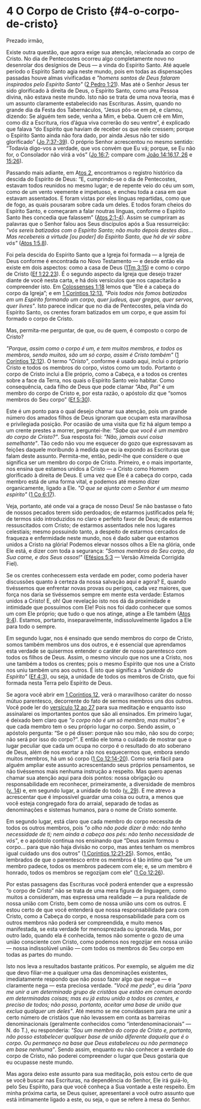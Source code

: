 # 4 O Corpo de Cristo {#4-o-corpo-de-cristo}

Prezado irmão,

Existe outra questão, que agora exige sua atenção, relacionada ao corpo de Cristo. No dia de Pentecostes ocorreu algo completamente novo no desenrolar dos desígnios de Deus — a vinda do Espírito Santo. Até aquele período o Espírito Santo agia neste mundo, pois em todas as dispensações passadas houve almas vivificadas e _&quot;homens santos de Deus falaram inspirados pelo Espírito Santo&quot;_ ([2 Pedro 1:21](http://bibliaonline.com.br/acf/2pe/1/21)). Mas até o Senhor Jesus ter sido glorificado à direita de Deus, o Espírito Santo, como uma Pessoa divina, não estava neste mundo. Isto não se trata de uma nova teoria, mas é um assunto claramente estabelecido nas Escrituras. Assim, quando no grande dia da Festa dos Tabernáculos, “Jesus pôs-se em pé, e clamou, dizendo: Se alguém tem sede, venha a Mim, e beba. Quem crê em Mim, como diz a Escritura, rios d’água viva correrão do seu ventre”, é explicado que falava “do Espírito que haviam de receber os que nele cressem; porque o Espírito Santo ainda não fora dado, por ainda Jesus não ter sido glorificado” ([Jo 7:37-39](http://bibliaonline.com.br/acf/jo/7/37-39)). O próprio Senhor acrescentou no mesmo sentido: “Todavia digo-vos a verdade, que vos convém que Eu vá; porque, se Eu não for, o Consolador não virá a vós” ([Jo 16:7](http://bibliaonline.com.br/acf/jo/16/7); compare com [João 14:16,17, 26](http://bibliaonline.com.br/acf/jo/14/16,17,26) e [15:26](http://bibliaonline.com.br/acf/jo/15/26)).

Passando mais adiante, em A[tos 2](http://bibliaonline.com.br/acf/atos/2), encontramos o registro histórico da descida do Espírito de Deus: “E, cumprindo-se o dia de Pentecostes, estavam todos reunidos no mesmo lugar; e de repente veio do céu um som, como de um vento veemente e impetuoso, e encheu toda a casa em que estavam assentados. E foram vistas por eles línguas repartidas, como que de fogo, as quais pousaram sobre cada um deles. E todos foram cheios do Espírito Santo, e começaram a falar noutras línguas, conforme o Espírito Santo lhes concedia que falassem” ([Atos 2:1-4](http://bibliaonline.com.br/acf/atos/2/1-4)). Assim se cumpriram as palavras que o Senhor falou aos Seus discípulos após a Sua ressurreição: _&quot;vós sereis batizados com o Espírito Santo; não muito depois destes dias... Mas recebereis a virtude [ou poder] do Espírito Santo, que há de vir sobre vós&quot;_ ([Atos 1:5,8](http://bibliaonline.com.br/acf/atos/1/5,8)).

Foi pela descida do Espírito Santo que a Igreja foi formada — a Igreja de Deus conforme é encontrada no Novo Testamento — e desde então ela existe em dois aspectos: como a casa de Deus ([1Tm 3:15](http://bibliaonline.com.br/acf/1tm/3/15)) e como o corpo de Cristo ([Ef 1:22,23](http://bibliaonline.com.br/acf/ef/1/22,23)). É o segundo aspecto da Igreja que desejo trazer diante de você nesta carta, e há dois versículos que nos capacitarão a compreender isto. Em [Colossenses 1:18](http://bibliaonline.com.br/acf/cl/1/18) lemos que “Ele é a cabeça do corpo da Igreja”; e em [1 Coríntios 12:13](http://bibliaonline.com.br/acf/1co/12/13), _&quot;Pois todos nós fomos batizados em um Espírito formando um corpo, quer judeus, quer gregos, quer servos, quer livres&quot;_. Isto parece indicar que no dia de Pentecostes, pela vinda do Espírito Santo, os crentes foram batizados em um corpo, e que assim foi formado o corpo de Cristo.

Mas, permita-me perguntar, de que, ou de quem, é composto o corpo de Cristo?

_&quot;Porque, assim como o corpo é um, e tem muitos membros, e todos os membros, sendo muitos, são um só corpo, assim é Cristo também&quot;_ ([1 Coríntios 12:12](http://bibliaonline.com.br/acf/1co/12/12)). O termo _&quot;Cristo&quot;_, conforme é usado aqui, inclui o próprio Cristo e todos os membros do corpo, vistos como um todo. Portanto o corpo de Cristo inclui a Ele próprio, como a Cabeça, e a todos os crentes sobre a face da Terra, nos quais o Espírito Santo veio habitar. Como consequência, cada filho de Deus que pode clamar _&quot;Aba, Pai&quot;_ é um membro do corpo de Cristo e, por esta razão, o apóstolo diz que “somos membros do Seu corpo” ([Ef 5:30](http://bibliaonline.com.br/acf/ef/5/30)).

Este é um ponto para o qual desejo chamar sua atenção, pois um grande número dos amados filhos de Deus ignoram que ocupam esta maravilhosa e privilegiada posição. Por ocasião de uma visita que fiz há algum tempo a um crente prestes a morrer, perguntei-lhe: _&quot;Sabe que você é um membro do corpo de Cristo?&quot;_. Sua resposta foi: _&quot;Não, jamais ouvi coisa semelhante&quot;_. Tão cedo não vou me esquecer do gozo que expressavam as feições daquele moribundo à medida que eu ia expondo as Escrituras que falam deste assunto. Permita-me, então, pedir-lhe que considere o que significa ser um membro do corpo de Cristo. Primeiro, e o mais importante, nos ensina que estamos unidos a Cristo — a Cristo como Homem glorificado à direita de Deus. E uma vez que Ele é a cabeça do corpo, cada membro está de uma forma vital, e podemos até mesmo dizer organicamente, ligado a Ele. _&quot;O que se ajunta com o Senhor é um mesmo espírito&quot;_ ([1 Co 6:17](http://bibliaonline.com.br/acf/1co/6/17)).

Veja, portanto, até onde vai a graça de nosso Deus! Se não bastasse o fato de nossos pecados terem sido perdoados; de estarmos justificados pela fé; de termos sido introduzidos no claro e perfeito favor de Deus; de estarmos ressuscitados com Cristo; de estarmos assentados nele nos lugares celestiais; mesmo possuindo tanto, a despeito de estarmos cercados de fraqueza e enfermidade neste mundo, nos é dado saber que estamos unidos a Cristo na glória! Podemos elevar nossos olhos a Ele na glória, onde Ele está, e dizer com toda a segurança: _&quot;Somos membros do Seu corpo, da Sua carne, e dos Seus ossos!&quot;_ ([Efésios 5:3](http://bibliaonline.com.br/acf/ef/5/3) — Versão Almeida Corrigida Fiel).

Se os crentes conhecessem esta verdade em poder, como poderia haver discussões quanto à certeza da nossa salvação aqui e agora? E, quando tivéssemos que enfrentar novas provas ou perigos, cada vez maiores, que força nos daria se tivéssemos sempre em mente esta verdade: Estamos unidos a Cristo! E, oh! Que revelação isto nos dá da proximidade e intimidade que possuímos com Ele! Pois nos foi dado conhecer que somos um com Ele próprio; que tudo o que nos atinge, atinge a Ele também ([Atos 9:4](http://bibliaonline.com.br/acf/atos/9/4)). Estamos, portanto, inseparavelmente, indissoluvelmente ligados a Ele para todo o sempre.

Em segundo lugar, nos é ensinado que sendo membros do corpo de Cristo, somos também membros uns dos outros, e é essencial que aprendamos esta verdade se quisermos entender o caráter de nosso parentesco com todos os filhos de Deus. Assim, o mesmo vínculo que nos une a Cristo, nos une também a todos os crentes; pois o mesmo Espírito que nos une a Cristo nos uniu também uns aos outros. É isto que significa a _&quot;unidade do Espírito&quot;_ ([Ef 4:3](http://bibliaonline.com.br/acf/ef/4/3)), ou seja, a unidade de todos os membros de Cristo, que foi formada nesta Terra pelo Espírito de Deus.

Se agora você abrir em [1 Coríntios 12](http://bibliaonline.com.br/acf/1co/12), verá o maravilhoso caráter do nosso mútuo parentesco, decorrente do fato de sermos membros uns dos outros. Você pode ler do [versículo 12 ao 27](http://bibliaonline.com.br/acf/1co/12/12-27) para sua meditação e enquanto isso assinalarei os importantes pontos que são ali ensinados. Em primeiro lugar, é deixado bem claro que _&quot;o corpo não é um só membro, mas muitos&quot;_; e que cada membro tem o seu próprio lugar no corpo. Sendo assim, o apóstolo pergunta: “Se o pé disser: porque não sou mão, não sou do corpo; não será por isso do corpo?”. E então ele toma o cuidado de mostrar que o lugar peculiar que cada um ocupa no corpo é o resultado do ato soberano de Deus, além de nos exortar a não nos esquecermos que, embora sendo muitos membros, há um só corpo ([1 Co 12:14-20](http://bibliaonline.com.br/acf/1co/12/14-20)). Como seria fácil para alguém ampliar este assunto acrescentando seus próprios pensamentos, se não tivéssemos mais nenhuma instrução a respeito. Mas quero apenas chamar sua atenção aqui para dois pontos: nossa obrigação ou responsabilidade em reconhecer, primeiramente, a diversidade de membros ([v. 14](http://bibliaonline.com.br/acf/1co/12/14)) e, em segundo lugar, a unidade do todo ([v. 29](http://bibliaonline.com.br/acf/1co/12/29)). E me atrevo a acrescentar que é impossível guardar uma coisa ou outra, a menos que você esteja congregado fora do arraial, separado de todas as denominações e sistemas humanos, para o nome de Cristo somente.

Em segundo lugar, está claro que cada membro do corpo necessita de todos os outros membros, pois _&quot;o olho não pode dizer à mão: não tenho necessidade de ti; nem ainda a cabeça aos pés: não tenho necessidade de vós&quot;_, e o apóstolo continua nos ensinando que “Deus assim formou o corpo... para que não haja divisão no corpo, mas antes tenham os membros igual cuidado uns dos outros” ([1 Coríntios 12:21-25](http://bibliaonline.com.br/acf/1co/12/21-25)). Somos, então, lembrados de que o parentesco entre os membros é tão íntimo que “se um membro padece, todos os membros padecem com ele; e, se um membro é honrado, todos os membros se regozijam com ele” ([1 Co 12:26](http://bibliaonline.com.br/acf/1co/12/26)).

Por estas passagens das Escrituras você poderá entender que a expressão “o corpo de Cristo” não se trata de uma mera figura de linguagem, como muitos a consideram, mas expressa uma realidade — a pura realidade de nossa união com Cristo, bem como de nossa união uns com os outros. E estou certo de que você entenderá que nossa responsabilidade para com Cristo, como a Cabeça do corpo, e nossa responsabilidade para com os outros membros não poderá ser compreendida, e muito menos manifestada, se esta verdade for menosprezada ou ignorada. Mas, por outro lado, quando ela é conhecida, temos não somente o gozo de uma união consciente com Cristo, como podemos nos regozijar em nossa união — nossa indissolúvel união — com todos os membros do Seu corpo em todas as partes do mundo.

Isto nos leva a resultados bastante práticos. Por exemplo, se alguém me diz que devo filiar-me a qualquer uma das denominações existentes, imediatamente respondo que não posso fazer algo que negue — e claramente nega — esta preciosa verdade. _&quot;Você me pede&quot;_, eu diria _&quot;para me unir a um determinado grupo de cristãos que estão em comum acordo em determinadas coisas; mas eu já estou unido a todos os crentes, e preciso de todos; não posso, portanto, aceitar uma base de união que exclua qualquer um deles&quot;_. Até mesmo se me convidassem para me unir a certo número de cristãos que não levassem em conta as barreiras denominacionais (geralmente conhecidos como “interdenominacionais” — N. do T.), eu responderia: _&quot;Sou um membro do corpo de Cristo e, portanto, não posso estabelecer qualquer base de união diferente daquela que é o corpo. Ou permaneço na base que Deus estabeleceu ou não permaneço em base nenhuma&quot;_. Sendo assim, enquanto eu não conhecer a verdade do corpo de Cristo, não poderei compreender o lugar que Deus gostaria que eu ocupasse neste mundo.

Mas agora deixo este assunto para sua meditação, pois estou certo de que se você buscar nas Escrituras, na dependência do Senhor, Ele irá guiá-lo, pelo Seu Espírito, para que você conheça a Sua vontade a este respeito. Em minha próxima carta, se Deus quiser, apresentarei a você outro assunto que está intimamente ligado a este, ou seja, o que se refere à mesa do Senhor.